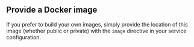 <!-- usedin: [ _legacy_docker/deployment/building-your-service-v1.md, _skycap/deployment/building-your-service-v1.md] -->


## Provide a Docker image

If you prefer to build your own images, simply provide the location of this image (whether public or private) with the `image` directive in your service configuration.


